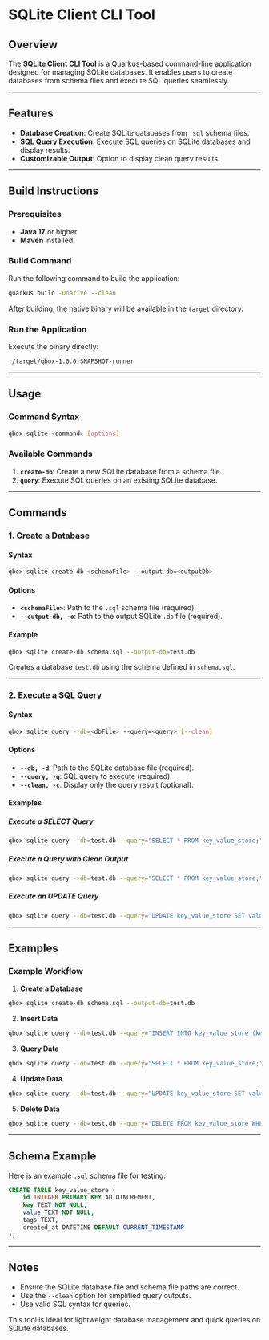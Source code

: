 # SQLite Client CLI Tool

## Overview

The **SQLite Client CLI Tool** is a Quarkus-based command-line application designed for managing SQLite databases. It enables users to create databases from schema files and execute SQL queries seamlessly.

---

## Features

- **Database Creation**: Create SQLite databases from `.sql` schema files.
- **SQL Query Execution**: Execute SQL queries on SQLite databases and display results.
- **Customizable Output**: Option to display clean query results.

---

## Build Instructions

### Prerequisites
- **Java 17** or higher
- **Maven** installed

### Build Command
Run the following command to build the application:
```bash
quarkus build -Dnative --clean
```

After building, the native binary will be available in the `target` directory.

### Run the Application
Execute the binary directly:
```bash
./target/qbox-1.0.0-SNAPSHOT-runner
```

---

## Usage

### Command Syntax
```bash
qbox sqlite <command> [options]
```

### Available Commands
1. **`create-db`**: Create a new SQLite database from a schema file.
2. **`query`**: Execute SQL queries on an existing SQLite database.

---

## Commands

### 1. Create a Database
#### Syntax
```bash
qbox sqlite create-db <schemaFile> --output-db=<outputDb>
```
#### Options
- **`<schemaFile>`**: Path to the `.sql` schema file (required).
- **`--output-db, -o`**: Path to the output SQLite `.db` file (required).

#### Example
```bash
qbox sqlite create-db schema.sql --output-db=test.db
```
Creates a database `test.db` using the schema defined in `schema.sql`.

---

### 2. Execute a SQL Query
#### Syntax
```bash
qbox sqlite query --db=<dbFile> --query=<query> [--clean]
```
#### Options
- **`--db, -d`**: Path to the SQLite database file (required).
- **`--query, -q`**: SQL query to execute (required).
- **`--clean, -c`**: Display only the query result (optional).

#### Examples

##### Execute a SELECT Query
```bash
qbox sqlite query --db=test.db --query="SELECT * FROM key_value_store;"
```

##### Execute a Query with Clean Output
```bash
qbox sqlite query --db=test.db --query="SELECT * FROM key_value_store;" --clean
```

##### Execute an UPDATE Query
```bash
qbox sqlite query --db=test.db --query="UPDATE key_value_store SET value='Bob' WHERE key='name';"
```

---

## Examples

### Example Workflow
1. **Create a Database**
```bash
qbox sqlite create-db schema.sql --output-db=test.db
```

2. **Insert Data**
```bash
qbox sqlite query --db=test.db --query="INSERT INTO key_value_store (key, value, tags) VALUES ('name', 'Alice', 'developer');"
```

3. **Query Data**
```bash
qbox sqlite query --db=test.db --query="SELECT * FROM key_value_store;"
```

4. **Update Data**
```bash
qbox sqlite query --db=test.db --query="UPDATE key_value_store SET value='Bob' WHERE key='name';"
```

5. **Delete Data**
```bash
qbox sqlite query --db=test.db --query="DELETE FROM key_value_store WHERE key='name';"
```

---

## Schema Example

Here is an example `.sql` schema file for testing:
```sql
CREATE TABLE key_value_store (
    id INTEGER PRIMARY KEY AUTOINCREMENT,
    key TEXT NOT NULL,
    value TEXT NOT NULL,
    tags TEXT,
    created_at DATETIME DEFAULT CURRENT_TIMESTAMP
);
```

---

## Notes

- Ensure the SQLite database file and schema file paths are correct.
- Use the `--clean` option for simplified query outputs.
- Use valid SQL syntax for queries. 

This tool is ideal for lightweight database management and quick queries on SQLite databases.